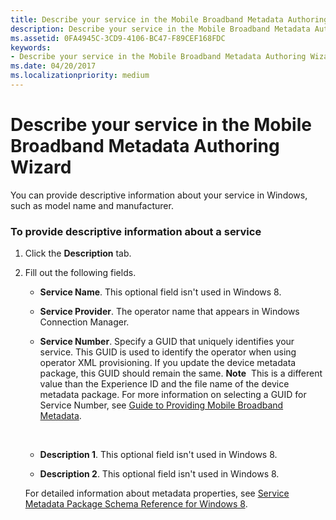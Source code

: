 ```yaml
---
title: Describe your service in the Mobile Broadband Metadata Authoring Wizard
description: Describe your service in the Mobile Broadband Metadata Authoring Wizard
ms.assetid: 0FA4945C-3CD9-4106-BC47-F89CEF168FDC
keywords:
- Describe your service in the Mobile Broadband Metadata Authoring Wizard
ms.date: 04/20/2017
ms.localizationpriority: medium
---
```


# Describe your service in the Mobile Broadband Metadata Authoring Wizard


You can provide descriptive information about your service in Windows, such as model name and manufacturer.

### <span id="To_provide_descriptive_information_about_a_service"></span><span id="to_provide_descriptive_information_about_a_service"></span><span id="TO_PROVIDE_DESCRIPTIVE_INFORMATION_ABOUT_A_SERVICE"></span>To provide descriptive information about a service

1.  Click the **Description** tab.
2.  Fill out the following fields.

    -   **Service Name**. This optional field isn't used in Windows 8.
    -   **Service Provider**. The operator name that appears in Windows Connection Manager.
    -   **Service Number**. Specify a GUID that uniquely identifies your service. This GUID is used to identify the operator when using operator XML provisioning. If you update the device metadata package, this GUID should remain the same.
        **Note**  This is a different value than the Experience ID and the file name of the device metadata package. For more information on selecting a GUID for Service Number, see [Guide to Providing Mobile Broadband Metadata](http://go.microsoft.com/fwlink/p/?linkid=242064).

         

    -   **Description 1**. This optional field isn't used in Windows 8.
    -   **Description 2**. This optional field isn't used in Windows 8.

    For detailed information about metadata properties, see [Service Metadata Package Schema Reference for Windows 8](http://go.microsoft.com/fwlink/p/?LinkId=226755).

 

 





